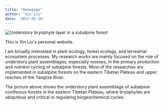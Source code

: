 ```yaml
---
title: "Homepage"
author: "Xin Liu"
date: '2017-01-28'
---
```


![Understory bryophyte layer in a subalpine forest](https://storage.live.com/items/D70A892E0DD05FA3!2839?authkey=AKNCRUpelpMuI5U)

This is Xin Liu's personal website. 

I am broadly interested in plant ecology, forest ecology, and terrestrial ecosystem processes. My research works are mainly focused on the role of understory plant assemblages, especially mosses, in the primary production and nutrient cycling of subalpine forests. Most of the researches are implemented in subalpine forests on the eastern Tibetan Plateau and upper reaches of the Yangtze River.

The picture above shows the understory plant assemblage of subalpine coniferous forests in the eastern Tibetan Plateau, where bryophytes are ubiquitous and critical in regulating biogeochemical cycles.

